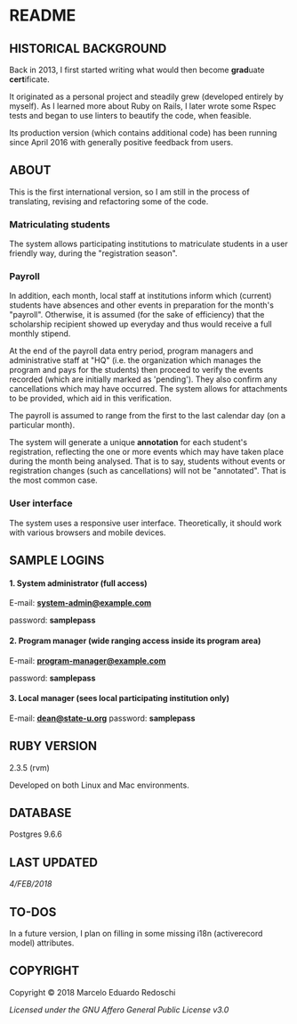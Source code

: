# README

## HISTORICAL BACKGROUND

Back in 2013, I first started writing what would then become **grad**uate **cert**ificate.

It originated as a personal project and steadily grew (developed entirely by myself).  As I learned more about Ruby on Rails, I later wrote some Rspec tests and began to use linters to beautify the code, when feasible.

Its production version (which contains additional code) has been running since April 2016 with generally positive feedback from users.

## ABOUT 
 
   This is the first international version, so I am still in the process of translating, revising and refactoring some of the code.  
 
### Matriculating students

The system allows participating institutions to matriculate students in a user friendly way, during the "registration season".

### Payroll

In addition, each month, local staff at institutions inform which (current) students have absences and other events in preparation for the month's "payroll".  Otherwise, it is assumed (for the sake of efficiency) that the scholarship recipient showed up everyday and thus would receive a full monthly stipend.

At the end of the payroll data entry period, program managers and administrative staff at "HQ" (i.e. the organization which manages the program and pays for the students) then proceed to verify the events recorded (which are initially marked as 'pending').  They also confirm any cancellations which may have occurred.  The system allows for attachments to be provided, which aid in this verification.

The payroll is assumed to range from the first to the last calendar day (on a particular month).

The system will generate a unique **annotation** for each student's registration, reflecting the one or more events which may have taken place during the month being analysed.  That is to say, students without events or registration changes (such as cancellations) will not be "annotated".  That is the most common case.

### User interface

The system uses a responsive user interface. Theoretically, it should work with various browsers and mobile devices.

## SAMPLE LOGINS

#### 1. System administrator (full access)

E-mail: **system-admin@example.com**

password: **samplepass**

#### 2. Program manager (wide ranging access inside its program area)

E-mail: **program-manager@example.com**

password: **samplepass**

#### 3. Local manager (sees local participating institution only)

E-mail: **dean@state-u.org**
password: **samplepass**

## RUBY VERSION

2.3.5 (rvm)

Developed on both Linux and Mac environments.

## DATABASE

Postgres 9.6.6

## LAST UPDATED
*4/FEB/2018*

## TO-DOS

In a future version, I plan on filling in some missing i18n (activerecord model) attributes.

## COPYRIGHT

Copyright © 2018 Marcelo Eduardo Redoschi

*Licensed under the GNU Affero General Public License v3.0*
